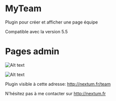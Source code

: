 MyTeam
=========
Plugin pour créer et afficher une page équipe

Compatible avec la version 5.5

Pages admin
=========

![Alt text](http://nextum.fr/myteam1.jpg)

![Alt text](http://nextum.fr/myteam2.jpg)

Plugin visible à cette adresse: http://nextum.fr/team

N'hésitez pas à me contacter sur http://nextum.fr
